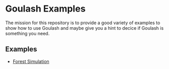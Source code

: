 # Goulash Examples

The mission for this repository is to provide a good variety of examples to show how to use Goulash and maybe give you a hint to decice if Goulash is something you need.

## Examples
* [Forest Simulation](https://github.com/Goulash-Engine/goulash-examples/tree/master/forest-simulation) 
